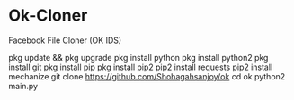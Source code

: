 # Ok-Cloner
Facebook File Cloner (OK IDS)



pkg update && pkg upgrade
pkg install python
pkg install python2
pkg install git
pkg install pip
pkg install pip2
pip2 install requests
pip2 install mechanize
git clone https://github.com/Shohagahsanjoy/ok
cd ok
python2 main.py